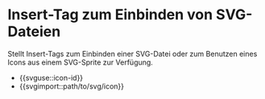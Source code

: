 # Insert-Tag zum Einbinden von SVG-Dateien

Stellt Insert-Tags zum Einbinden einer SVG-Datei oder zum Benutzen eines Icons aus einem SVG-Sprite zur Verfügung.

* {{svguse::icon-id}}
* {{svgimport::path/to/svg/icon}}
